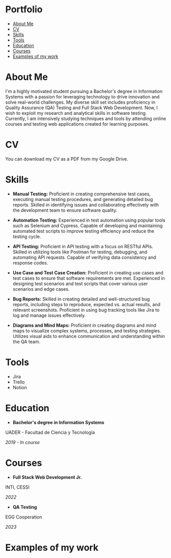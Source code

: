# Portfolio
- [About Me](https://github.com/alvarodvc/Portfolio/blob/main/README.md#about-me)
- [CV](https://github.com/alvarodvc/Portfolio/blob/main/README.md#cv)
- [Skills](https://github.com/alvarodvc/Portfolio/blob/main/README.md#skills)
- [Tools](https://github.com/alvarodvc/Portfolio/blob/main/README.md#tools)
- [Education](https://github.com/alvarodvc/Portfolio/blob/main/README.md#eduacation)
- [Courses](https://github.com/alvarodvc/Portfolio/blob/main/README.md#courses)
- [Examples of my work](https://github.com/alvarodvc/Portfolio/blob/main/README.md#examples-of-my-work)
# About Me
I'm a highly motivated student pursuing a Bachelor's degree in Information Systems with a passion for leveraging technology to drive innovation and solve real-world challenges. My diverse skill set includes proficiency in Quality Assurance (QA) Testing and Full Stack Web Development.
Now, I wish to exploit my research and analytical skills in software testing. Currently, I am intensively studying techniques and tools by attending online courses and testing web applications created for learning purposes.
# CV
You can download my CV as a PDF from my Google Drive.
# Skills
- **Manual Testing:** Proficient in creating comprehensive test cases, executing manual testing procedures, and generating detailed bug reports. Skilled in identifying issues and collaborating effectively with the development team to ensure software quality.

- **Automation Testing:** Experienced in test automation using popular tools such as Selenium and Cypress. Capable of developing and maintaining automated test scripts to improve testing efficiency and reduce the testing cycle.

- **API Testing:** Proficient in API testing with a focus on RESTful APIs. Skilled in utilizing tools like Postman for testing, debugging, and automating API requests. Capable of verifying data consistency and response codes.

- **Use Case and Test Case Creation:** Proficient in creating use cases and test cases to ensure that software requirements are met. Experienced in designing test scenarios and test scripts that cover various user scenarios and edge cases.

- **Bug Reports:** Skilled in creating detailed and well-structured bug reports, including steps to reproduce, expected vs. actual results, and relevant screenshots. Proficient in using bug tracking tools like Jira to log and manage issues effectively.

- **Diagrams and Mind Maps:** Proficient in creating diagrams and mind maps to visualize complex systems, processes, and testing strategies. Utilizes visual aids to enhance communication and understanding within the QA team.
# Tools 
- Jira
- Trello
- Notion
# Education
- __Bachelor's degree in Information Systems__

UADER - Facultad de Ciencia y Tecnología

*2019 - In course*

# Courses
- __Full Stack Web Development Jr.__

INTI, CESSI

*2022*

- __QA Testing__

EGG Cooperation

*2023*

# Examples of my work
